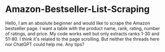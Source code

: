 # Amazon-Bestseller-List-Scraping
Hello, I am an absolute beginner and would like to scrape the Amazon bestseller page. I want a table with the product name, rank, rating, number of ratings, and price. My code works well but only extracts ranks 1-30 and 51-80. I think it's related to the page scrolling. But neither the threads here nor ChatGPT could help me. Any tips?
